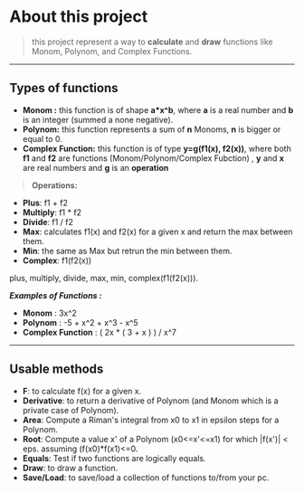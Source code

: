 ﻿# About this project 
>this project represent a way to **calculate** and **draw** functions like Monom, Polynom, and Complex Functions.


----------


## Types of functions

 - **Monom :** this function is of shape **a*x^b**, where **a** is a real number and **b** is an integer (summed a none negative).
 - **Polynom:** this function represents a sum of **n** Monoms, **n** is bigger or equal to 0.
 - **Complex Function:** this function is of type **y=g(f1(x), f2(x))**, where both **f1** and **f2** are functions (Monom/Polynom/Complex Fubction) ,  **y** and **x** are real numbers and **g** is an **operation**
 

> **Operations:**

 - **Plus**: f1 + f2
 - **Multiply**: f1 * f2
 - **Divide**: f1 / f2
 - **Max**: calculates f1(x) and f2(x) for a given x and return the max between them.
 - **Min**: the same as Max but retrun the min between them.
 - **Complex**: f1(f2(x))

plus, multiply, divide, max, min, complex(f1(f2(x))).

***Examples of Functions :***

 -  **Monom** :  3x^2 
 -  **Polynom** : -5 + x^2 + x^3 - x^5
 -  **Complex Function** : ( 2x * ( 3 + x ) ) / x^7
 


----------
## Usable methods
 - **F**: to calculate f(x) for a given x.
 - **Derivative**: to return a derivative of Polynom (and Monom which is a private case of Polynom).
 - **Area**: Compute a Riman's integral from x0 to x1 in epsilon steps for a Polynom.
 - **Root**: Compute a value x' of a Polynom (x0<=x'<=x1) for which |f(x')| < eps. assuming (f(x0)*f(x1)<=0.
 - **Equals**: Test if two functions are logically equals.
 - **Draw**: to draw a function.
 - **Save/Load**: to save/load a collection of functions to/from your pc.

